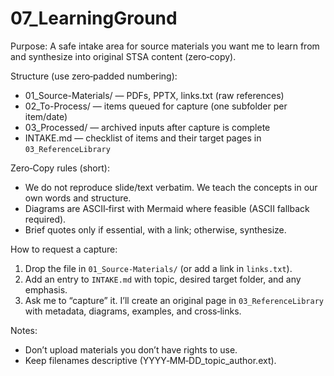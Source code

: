 # 07_LearningGround

Purpose: A safe intake area for source materials you want me to learn from and synthesize into original STSA content (zero‑copy).

Structure (use zero‑padded numbering):

- 01_Source-Materials/ — PDFs, PPTX, links.txt (raw references)
- 02_To-Process/ — items queued for capture (one subfolder per item/date)
- 03_Processed/ — archived inputs after capture is complete
- INTAKE.md — checklist of items and their target pages in `03_ReferenceLibrary`

Zero‑Copy rules (short):

- We do not reproduce slide/text verbatim. We teach the concepts in our own words and structure.
- Diagrams are ASCII‑first with Mermaid where feasible (ASCII fallback required).
- Brief quotes only if essential, with a link; otherwise, synthesize.

How to request a capture:

1. Drop the file in `01_Source-Materials/` (or add a link in `links.txt`).
2. Add an entry to `INTAKE.md` with topic, desired target folder, and any emphasis.
3. Ask me to “capture” it. I’ll create an original page in `03_ReferenceLibrary` with metadata, diagrams, examples, and cross‑links.

Notes:

- Don’t upload materials you don’t have rights to use.
- Keep filenames descriptive (YYYY‑MM‑DD_topic_author.ext).
